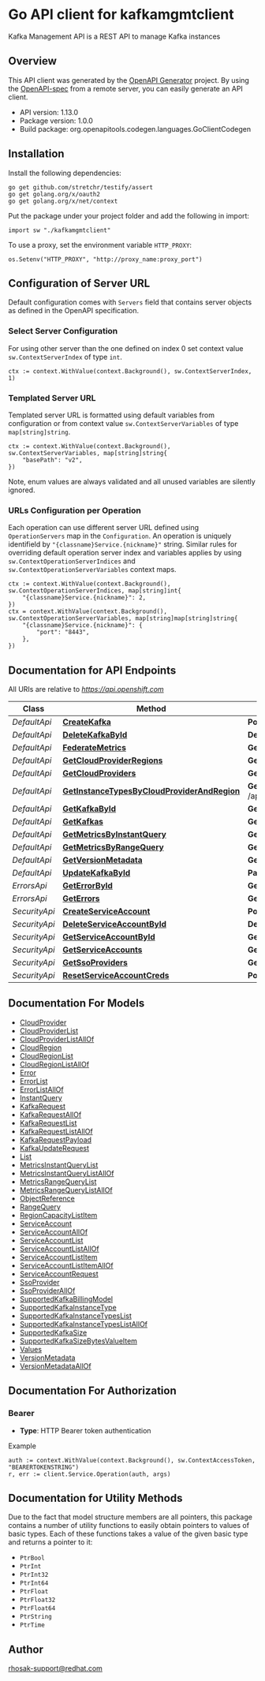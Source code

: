 # Go API client for kafkamgmtclient

Kafka Management API is a REST API to manage Kafka instances

## Overview
This API client was generated by the [OpenAPI Generator](https://openapi-generator.tech) project.  By using the [OpenAPI-spec](https://www.openapis.org/) from a remote server, you can easily generate an API client.

- API version: 1.13.0
- Package version: 1.0.0
- Build package: org.openapitools.codegen.languages.GoClientCodegen

## Installation

Install the following dependencies:

```shell
go get github.com/stretchr/testify/assert
go get golang.org/x/oauth2
go get golang.org/x/net/context
```

Put the package under your project folder and add the following in import:

```golang
import sw "./kafkamgmtclient"
```

To use a proxy, set the environment variable `HTTP_PROXY`:

```golang
os.Setenv("HTTP_PROXY", "http://proxy_name:proxy_port")
```

## Configuration of Server URL

Default configuration comes with `Servers` field that contains server objects as defined in the OpenAPI specification.

### Select Server Configuration

For using other server than the one defined on index 0 set context value `sw.ContextServerIndex` of type `int`.

```golang
ctx := context.WithValue(context.Background(), sw.ContextServerIndex, 1)
```

### Templated Server URL

Templated server URL is formatted using default variables from configuration or from context value `sw.ContextServerVariables` of type `map[string]string`.

```golang
ctx := context.WithValue(context.Background(), sw.ContextServerVariables, map[string]string{
	"basePath": "v2",
})
```

Note, enum values are always validated and all unused variables are silently ignored.

### URLs Configuration per Operation

Each operation can use different server URL defined using `OperationServers` map in the `Configuration`.
An operation is uniquely identifield by `"{classname}Service.{nickname}"` string.
Similar rules for overriding default operation server index and variables applies by using `sw.ContextOperationServerIndices` and `sw.ContextOperationServerVariables` context maps.

```
ctx := context.WithValue(context.Background(), sw.ContextOperationServerIndices, map[string]int{
	"{classname}Service.{nickname}": 2,
})
ctx = context.WithValue(context.Background(), sw.ContextOperationServerVariables, map[string]map[string]string{
	"{classname}Service.{nickname}": {
		"port": "8443",
	},
})
```

## Documentation for API Endpoints

All URIs are relative to *https://api.openshift.com*

Class | Method | HTTP request | Description
------------ | ------------- | ------------- | -------------
*DefaultApi* | [**CreateKafka**](docs/DefaultApi.md#createkafka) | **Post** /api/kafkas_mgmt/v1/kafkas | 
*DefaultApi* | [**DeleteKafkaById**](docs/DefaultApi.md#deletekafkabyid) | **Delete** /api/kafkas_mgmt/v1/kafkas/{id} | 
*DefaultApi* | [**FederateMetrics**](docs/DefaultApi.md#federatemetrics) | **Get** /api/kafkas_mgmt/v1/kafkas/{id}/metrics/federate | 
*DefaultApi* | [**GetCloudProviderRegions**](docs/DefaultApi.md#getcloudproviderregions) | **Get** /api/kafkas_mgmt/v1/cloud_providers/{id}/regions | 
*DefaultApi* | [**GetCloudProviders**](docs/DefaultApi.md#getcloudproviders) | **Get** /api/kafkas_mgmt/v1/cloud_providers | 
*DefaultApi* | [**GetInstanceTypesByCloudProviderAndRegion**](docs/DefaultApi.md#getinstancetypesbycloudproviderandregion) | **Get** /api/kafkas_mgmt/v1/instance_types/{cloud_provider}/{cloud_region} | 
*DefaultApi* | [**GetKafkaById**](docs/DefaultApi.md#getkafkabyid) | **Get** /api/kafkas_mgmt/v1/kafkas/{id} | 
*DefaultApi* | [**GetKafkas**](docs/DefaultApi.md#getkafkas) | **Get** /api/kafkas_mgmt/v1/kafkas | 
*DefaultApi* | [**GetMetricsByInstantQuery**](docs/DefaultApi.md#getmetricsbyinstantquery) | **Get** /api/kafkas_mgmt/v1/kafkas/{id}/metrics/query | 
*DefaultApi* | [**GetMetricsByRangeQuery**](docs/DefaultApi.md#getmetricsbyrangequery) | **Get** /api/kafkas_mgmt/v1/kafkas/{id}/metrics/query_range | 
*DefaultApi* | [**GetVersionMetadata**](docs/DefaultApi.md#getversionmetadata) | **Get** /api/kafkas_mgmt/v1 | 
*DefaultApi* | [**UpdateKafkaById**](docs/DefaultApi.md#updatekafkabyid) | **Patch** /api/kafkas_mgmt/v1/kafkas/{id} | 
*ErrorsApi* | [**GetErrorById**](docs/ErrorsApi.md#geterrorbyid) | **Get** /api/kafkas_mgmt/v1/errors/{id} | 
*ErrorsApi* | [**GetErrors**](docs/ErrorsApi.md#geterrors) | **Get** /api/kafkas_mgmt/v1/errors | 
*SecurityApi* | [**CreateServiceAccount**](docs/SecurityApi.md#createserviceaccount) | **Post** /api/kafkas_mgmt/v1/service_accounts | 
*SecurityApi* | [**DeleteServiceAccountById**](docs/SecurityApi.md#deleteserviceaccountbyid) | **Delete** /api/kafkas_mgmt/v1/service_accounts/{id} | 
*SecurityApi* | [**GetServiceAccountById**](docs/SecurityApi.md#getserviceaccountbyid) | **Get** /api/kafkas_mgmt/v1/service_accounts/{id} | 
*SecurityApi* | [**GetServiceAccounts**](docs/SecurityApi.md#getserviceaccounts) | **Get** /api/kafkas_mgmt/v1/service_accounts | 
*SecurityApi* | [**GetSsoProviders**](docs/SecurityApi.md#getssoproviders) | **Get** /api/kafkas_mgmt/v1/sso_providers | 
*SecurityApi* | [**ResetServiceAccountCreds**](docs/SecurityApi.md#resetserviceaccountcreds) | **Post** /api/kafkas_mgmt/v1/service_accounts/{id}/reset_credentials | 


## Documentation For Models

 - [CloudProvider](docs/CloudProvider.md)
 - [CloudProviderList](docs/CloudProviderList.md)
 - [CloudProviderListAllOf](docs/CloudProviderListAllOf.md)
 - [CloudRegion](docs/CloudRegion.md)
 - [CloudRegionList](docs/CloudRegionList.md)
 - [CloudRegionListAllOf](docs/CloudRegionListAllOf.md)
 - [Error](docs/Error.md)
 - [ErrorList](docs/ErrorList.md)
 - [ErrorListAllOf](docs/ErrorListAllOf.md)
 - [InstantQuery](docs/InstantQuery.md)
 - [KafkaRequest](docs/KafkaRequest.md)
 - [KafkaRequestAllOf](docs/KafkaRequestAllOf.md)
 - [KafkaRequestList](docs/KafkaRequestList.md)
 - [KafkaRequestListAllOf](docs/KafkaRequestListAllOf.md)
 - [KafkaRequestPayload](docs/KafkaRequestPayload.md)
 - [KafkaUpdateRequest](docs/KafkaUpdateRequest.md)
 - [List](docs/List.md)
 - [MetricsInstantQueryList](docs/MetricsInstantQueryList.md)
 - [MetricsInstantQueryListAllOf](docs/MetricsInstantQueryListAllOf.md)
 - [MetricsRangeQueryList](docs/MetricsRangeQueryList.md)
 - [MetricsRangeQueryListAllOf](docs/MetricsRangeQueryListAllOf.md)
 - [ObjectReference](docs/ObjectReference.md)
 - [RangeQuery](docs/RangeQuery.md)
 - [RegionCapacityListItem](docs/RegionCapacityListItem.md)
 - [ServiceAccount](docs/ServiceAccount.md)
 - [ServiceAccountAllOf](docs/ServiceAccountAllOf.md)
 - [ServiceAccountList](docs/ServiceAccountList.md)
 - [ServiceAccountListAllOf](docs/ServiceAccountListAllOf.md)
 - [ServiceAccountListItem](docs/ServiceAccountListItem.md)
 - [ServiceAccountListItemAllOf](docs/ServiceAccountListItemAllOf.md)
 - [ServiceAccountRequest](docs/ServiceAccountRequest.md)
 - [SsoProvider](docs/SsoProvider.md)
 - [SsoProviderAllOf](docs/SsoProviderAllOf.md)
 - [SupportedKafkaBillingModel](docs/SupportedKafkaBillingModel.md)
 - [SupportedKafkaInstanceType](docs/SupportedKafkaInstanceType.md)
 - [SupportedKafkaInstanceTypesList](docs/SupportedKafkaInstanceTypesList.md)
 - [SupportedKafkaInstanceTypesListAllOf](docs/SupportedKafkaInstanceTypesListAllOf.md)
 - [SupportedKafkaSize](docs/SupportedKafkaSize.md)
 - [SupportedKafkaSizeBytesValueItem](docs/SupportedKafkaSizeBytesValueItem.md)
 - [Values](docs/Values.md)
 - [VersionMetadata](docs/VersionMetadata.md)
 - [VersionMetadataAllOf](docs/VersionMetadataAllOf.md)


## Documentation For Authorization



### Bearer

- **Type**: HTTP Bearer token authentication

Example

```golang
auth := context.WithValue(context.Background(), sw.ContextAccessToken, "BEARERTOKENSTRING")
r, err := client.Service.Operation(auth, args)
```


## Documentation for Utility Methods

Due to the fact that model structure members are all pointers, this package contains
a number of utility functions to easily obtain pointers to values of basic types.
Each of these functions takes a value of the given basic type and returns a pointer to it:

* `PtrBool`
* `PtrInt`
* `PtrInt32`
* `PtrInt64`
* `PtrFloat`
* `PtrFloat32`
* `PtrFloat64`
* `PtrString`
* `PtrTime`

## Author

rhosak-support@redhat.com

